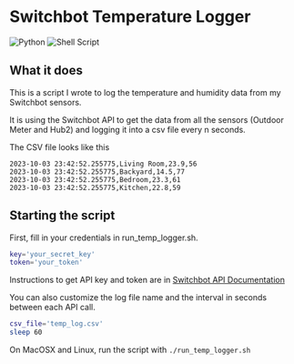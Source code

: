 # Switchbot Temperature Logger
![Python](https://img.shields.io/badge/python-3670A0?style=for-the-badge&logo=python&logoColor=ffdd54) ![Shell Script](https://img.shields.io/badge/shell_script-%23121011.svg?style=for-the-badge&logo=gnu-bash&logoColor=white)



## What it does

This is a script I wrote to log the temperature and humidity data from my Switchbot sensors.

It is using the Switchbot API to get the data from all the sensors (Outdoor Meter and Hub2) and logging it into a csv file every n seconds.

The CSV file looks like this 
```csv
2023-10-03 23:42:52.255775,Living Room,23.9,56
2023-10-03 23:42:52.255775,Backyard,14.5,77
2023-10-03 23:42:52.255775,Bedroom,23.3,61
2023-10-03 23:42:52.255775,Kitchen,22.8,59
```

## Starting the script

First, fill in your credentials in run_temp_logger.sh.
```bash
key='your_secret_key'
token='your_token'
```
Instructions to get API key and token are in [Switchbot API Documentation](https://github.com/OpenWonderLabs/SwitchBotAPI)

You can also customize the log file name and the interval in seconds between each API call.
```bash
csv_file='temp_log.csv'
sleep 60
```

On MacOSX and Linux, run the script with ```./run_temp_logger.sh```